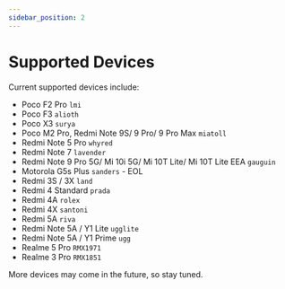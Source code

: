 ```yaml
---
sidebar_position: 2
---
```


# Supported Devices #

Current supported devices include:

- Poco F2 Pro `lmi`
- Poco F3 `alioth`
- Poco X3 `surya`
- Poco M2 Pro, Redmi Note 9S/ 9 Pro/ 9 Pro Max `miatoll`
- Redmi Note 5 Pro `whyred`
- Redmi Note 7 `lavender`
- Redmi Note 9 Pro 5G/ Mi 10i 5G/ Mi 10T Lite/ Mi 10T Lite EEA `gauguin`
- Motorola G5s Plus `sanders` - EOL
- Redmi 3S / 3X `land`
- Redmi 4 Standard `prada`
- Redmi 4A `rolex`
- Redmi 4X `santoni`
- Redmi 5A `riva`
- Redmi Note 5A / Y1 Lite `ugglite`
- Redmi Note 5A / Y1 Prime `ugg`
- Realme 5 Pro `RMX1971`
- Realme 3 Pro `RMX1851`
 
More devices may come in the future, so stay tuned.
